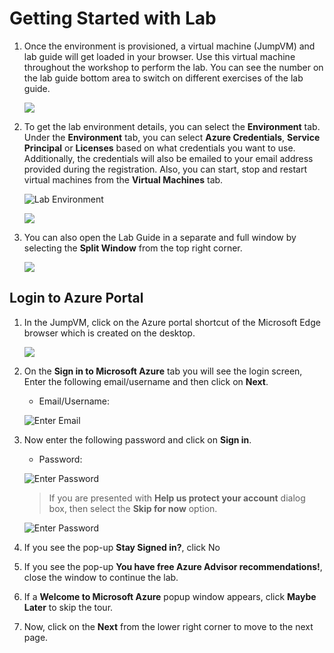 # Getting Started with Lab

1. Once the environment is provisioned, a virtual machine (JumpVM) and lab guide will get loaded in your browser. Use this virtual machine throughout the workshop to perform the lab. You can see the number on the lab guide bottom area to switch on different exercises of the lab guide.

   ![](./media/ml(2).png)

1. To get the lab environment details, you can select the **Environment** tab. Under the **Environment** tab, you can select **Azure Credentials**, **Service Principal** or **Licenses** based on what credentials you want to use. Additionally, the credentials will also be emailed to your email address provided during the registration. Also, you can start, stop and restart virtual machines from the **Virtual Machines** tab.

   ![](./media/gs-01.png "Lab Environment")

   ![](./media/ml(1).png)
 
1. You can also open the Lab Guide in a separate and full window by selecting the **Split Window** from the top right corner.

    ![](./media/POWER(1).png)
   
## Login to Azure Portal
1. In the JumpVM, click on the Azure portal shortcut of the Microsoft Edge browser which is created on the desktop.

   ![](./media/ml(3).png)
   
1. On the **Sign in to Microsoft Azure** tab you will see the login screen, Enter the following email/username and then click on **Next**. 
   
   * Email/Username: <inject key="AzureAdUserEmail"></inject>
   
   ![](./media/image7.png "Enter Email")
     
1. Now enter the following password and click on **Sign in**.

   * Password: <inject key="AzureAdUserPassword"></inject>
   
   ![](./media/image8.png "Enter Password")
     
   > If you are presented with **Help us protect your account** dialog box, then select the **Skip for now** option.

   ![](./media/MFA.png "Enter Password")
  
1. If you see the pop-up **Stay Signed in?**, click No

1. If you see the pop-up **You have free Azure Advisor recommendations!**, close the window to continue the lab.

1. If a **Welcome to Microsoft Azure** popup window appears, click **Maybe Later** to skip the tour.
   
1. Now, click on the **Next** from the lower right corner to move to the next page.

